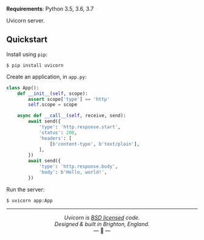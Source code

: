 **Requirements**: Python 3.5, 3.6, 3.7

Uvicorn server.

## Quickstart

Install using `pip`:

```shell
$ pip install uvicorn
```

Create an application, in `app.py`:

```python
class App():
    def __init__(self, scope):
        assert scope['type'] == 'http'
        self.scope = scope

    async def __call__(self, receive, send):
        await send({
            'type': 'http.response.start',
            'status': 200,
            'headers': [
                [b'content-type', b'text/plain'],
            ],
        })
        await send({
            'type': 'http.response.body',
            'body': b'Hello, world!',
        })
```

Run the server:

```shell
$ uvicorn app:App
```

---

<p align="center"><i>Uvicorn is <a href="https://github.com/encode/uvicorn/blob/master/LICENSE.md">BSD licensed</a> code.<br/>Designed & built in Brighton, England.</i><br/>&mdash; 🦄  &mdash;</p>

[uvloop]: https://github.com/MagicStack/uvloop
[httptools]: https://github.com/MagicStack/httptools
[asgi]: https://github.com/django/asgiref/blob/master/specs/asgi.rst
